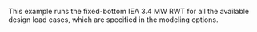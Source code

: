 This example runs the fixed-bottom IEA 3.4 MW RWT for all the available design load cases, which are specified in the modeling options.

